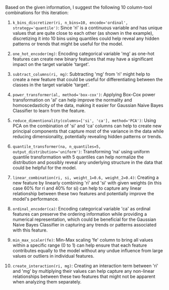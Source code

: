  Based on the given information, I suggest the following 10 column-tool combinations for this iteration:

1. `k_bins_discretizer(ri, n_bins=10, encode='ordinal', strategy='quantile')`: Since 'ri' is a continuous variable and has unique values that are quite close to each other (as shown in the example), discretizing it into 10 bins using quantiles could help reveal any hidden patterns or trends that might be useful for the model.

2. `one_hot_encoder(mg)`: Encoding categorical variable 'mg' as one-hot features can create new binary features that may have a significant impact on the target variable 'target'.

3. `subtract_columns(ri, mg)`: Subtracting 'mg' from 'ri' might help to create a new feature that could be useful for differentiating between the classes in the target variable 'target'.

4. `power_transformer(al, method='box-cox')`: Applying Box-Cox power transformation on 'al' can help improve the normality and homoscedasticity of the data, making it easier for Gaussian Naive Bayes Classifier to learn from the feature.

5. `reduce_dimentionality(columns=['si', 'ca'], method='PCA')`: Using PCA on the combination of 'si' and 'ca' columns can help to create new principal components that capture most of the variance in the data while reducing dimensionality, potentially revealing hidden patterns or trends.

6. `quantile_transformer(na, n_quantiles=5, output_distribution='uniform')`: Transforming 'na' using uniform quantile transformation with 5 quantiles can help normalize the distribution and possibly reveal any underlying structure in the data that could be helpful for the model.

7. `linear_combination(ri, si, weight_1=0.6, weight_2=0.4)`: Creating a new feature by linearly combining 'ri' and 'si' with given weights (in this case 60% for ri and 40% for si) can help to capture any linear relationship between these two features and potentially improve the model's performance.

8. `ordinal_encoder(ca)`: Encoding categorical variable 'ca' as ordinal features can preserve the ordering information while providing a numerical representation, which could be beneficial for the Gaussian Naive Bayes Classifier in capturing any trends or patterns associated with this feature.

9. `min_max_scaler(fe)`: Min-Max scaling 'fe' column to bring all values within a specific range (0 to 1) can help ensure that each feature contributes equally to the model without any undue influence from large values or outliers in individual features.

10. `create_interaction(ri, mg)`: Creating an interaction term between 'ri' and 'mg' by multiplying their values can help capture any non-linear relationships between these two features that might not be apparent when analyzing them separately.